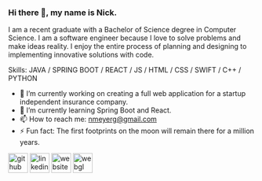 ### Hi there 👋, my name is Nick.

I am a recent graduate with a Bachelor of Science degree in Computer Science. I am a software engineer because I love to solve problems and make ideas reality. I enjoy the entire process of planning and designing to implementing innovative solutions with code.

Skills: JAVA / SPRING BOOT / REACT / JS / HTML / CSS / SWIFT / C++ / PYTHON

- 🔭 I’m currently working on creating a full web application for a startup independent insurance company. 
- 🌱 I’m currently learning Spring Boot and React. 
- 📫 How to reach me: nmeyerg@gmail.com 
- ⚡ Fun fact: The first footprints on the moon will remain there for a million years. 


[<img src='https://cdn.jsdelivr.net/npm/simple-icons@3.0.1/icons/github.svg' alt='github' height='40'>](https://github.com/https://github.com/nickgm7)  [<img src='https://cdn.jsdelivr.net/npm/simple-icons@3.0.1/icons/linkedin.svg' alt='linkedin' height='40' color='gray'>](https://www.linkedin.com/in/https://www.linkedin.com/in/nicholas-meyer-57220a187//)  [<img src='https://cdn.jsdelivr.net/npm/simple-icons@3.0.1/icons/icloud.svg' alt='website' height='40'>](https://nickgm7.github.io/Nicks-Portfolio/)  [<img src='https://cdn.jsdelivr.net/npm/simple-icons@3.0.1/icons/webgl.svg' alt='webgl' height='40'>](https://lmerbeth.github.io/Psyche-Webgame-20C/)  

